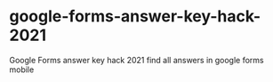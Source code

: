 # google-forms-answer-key-hack-2021
Google Forms answer key hack 2021 find all answers in google forms mobile
